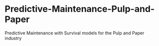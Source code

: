 # Predictive-Maintenance-Pulp-and-Paper
 Predictive Maintenance with Survival models for the Pulp and Paper industry
